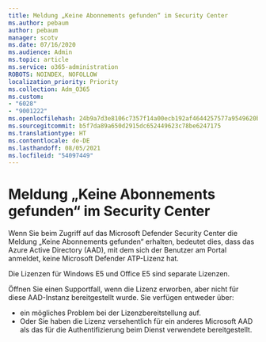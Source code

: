 ```yaml
---
title: Meldung „Keine Abonnements gefunden“ im Security Center
ms.author: pebaum
author: pebaum
manager: scotv
ms.date: 07/16/2020
ms.audience: Admin
ms.topic: article
ms.service: o365-administration
ROBOTS: NOINDEX, NOFOLLOW
localization_priority: Priority
ms.collection: Adm_O365
ms.custom:
- "6028"
- "9001222"
ms.openlocfilehash: 24b9a7d3e8106c7357f14a00ecb192af4644257577a9549620b6e8b11b6f90d0
ms.sourcegitcommit: b5f7da89a650d2915dc652449623c78be6247175
ms.translationtype: HT
ms.contentlocale: de-DE
ms.lasthandoff: 08/05/2021
ms.locfileid: "54097449"
---
```

# <a name="no-subscriptions-found-message-in-the-security-center"></a>Meldung „Keine Abonnements gefunden“ im Security Center

Wenn Sie beim Zugriff auf das Microsoft Defender Security Center die Meldung „Keine Abonnements gefunden“ erhalten, bedeutet dies, dass das Azure Active Directory (AAD), mit dem sich der Benutzer am Portal anmeldet, keine Microsoft Defender ATP-Lizenz hat.  

Die Lizenzen für Windows E5 und Office E5 sind separate Lizenzen.

Öffnen Sie einen Supportfall, wenn die Lizenz erworben, aber nicht für diese AAD-Instanz bereitgestellt wurde. Sie verfügen entweder über: <br/>
-   ein mögliches Problem bei der Lizenzbereitstellung auf.<br/>
-   Oder Sie haben die Lizenz versehentlich für ein anderes Microsoft AAD als das für die Authentifizierung beim Dienst verwendete bereitgestellt.